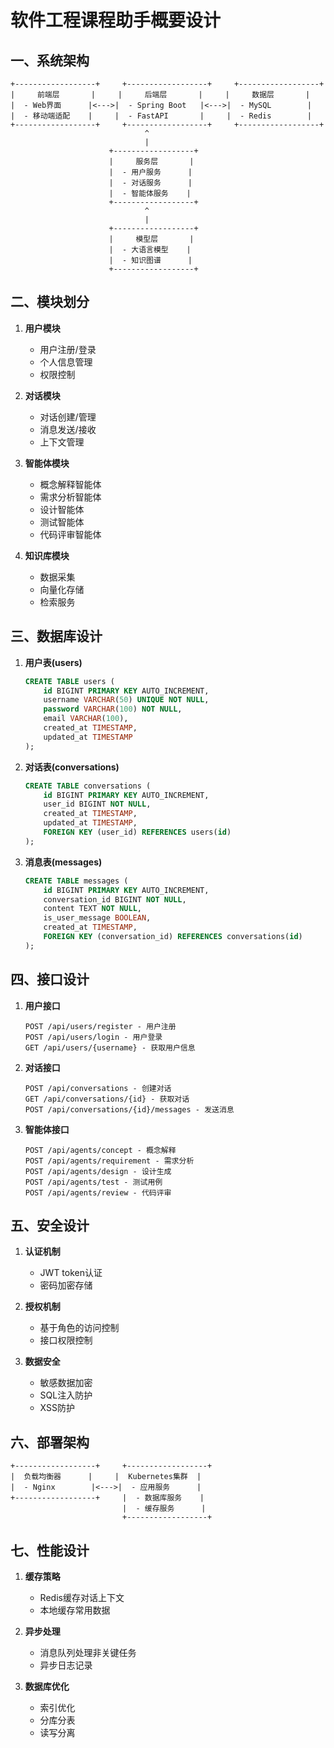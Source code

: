 # 软件工程课程助手概要设计

## 一、系统架构
```
+------------------+     +------------------+     +------------------+
|     前端层       |     |     后端层       |     |     数据层       |
|  - Web界面      |<--->|  - Spring Boot   |<--->|  - MySQL        |
|  - 移动端适配    |     |  - FastAPI       |     |  - Redis        |
+------------------+     +------------------+     +------------------+
                              ^
                              |
                      +------------------+
                      |     服务层       |
                      |  - 用户服务      |
                      |  - 对话服务      |
                      |  - 智能体服务    |
                      +------------------+
                              ^
                              |
                      +------------------+
                      |     模型层       |
                      |  - 大语言模型    |
                      |  - 知识图谱      |
                      +------------------+
```

## 二、模块划分
1. **用户模块**
   - 用户注册/登录
   - 个人信息管理
   - 权限控制

2. **对话模块**
   - 对话创建/管理
   - 消息发送/接收
   - 上下文管理

3. **智能体模块**
   - 概念解释智能体
   - 需求分析智能体
   - 设计智能体
   - 测试智能体
   - 代码评审智能体

4. **知识库模块**
   - 数据采集
   - 向量化存储
   - 检索服务

## 三、数据库设计
1. **用户表(users)**
   ```sql
   CREATE TABLE users (
       id BIGINT PRIMARY KEY AUTO_INCREMENT,
       username VARCHAR(50) UNIQUE NOT NULL,
       password VARCHAR(100) NOT NULL,
       email VARCHAR(100),
       created_at TIMESTAMP,
       updated_at TIMESTAMP
   );
   ```

2. **对话表(conversations)**
   ```sql
   CREATE TABLE conversations (
       id BIGINT PRIMARY KEY AUTO_INCREMENT,
       user_id BIGINT NOT NULL,
       created_at TIMESTAMP,
       updated_at TIMESTAMP,
       FOREIGN KEY (user_id) REFERENCES users(id)
   );
   ```

3. **消息表(messages)**
   ```sql
   CREATE TABLE messages (
       id BIGINT PRIMARY KEY AUTO_INCREMENT,
       conversation_id BIGINT NOT NULL,
       content TEXT NOT NULL,
       is_user_message BOOLEAN,
       created_at TIMESTAMP,
       FOREIGN KEY (conversation_id) REFERENCES conversations(id)
   );
   ```

## 四、接口设计
1. **用户接口**
   ```
   POST /api/users/register - 用户注册
   POST /api/users/login - 用户登录
   GET /api/users/{username} - 获取用户信息
   ```

2. **对话接口**
   ```
   POST /api/conversations - 创建对话
   GET /api/conversations/{id} - 获取对话
   POST /api/conversations/{id}/messages - 发送消息
   ```

3. **智能体接口**
   ```
   POST /api/agents/concept - 概念解释
   POST /api/agents/requirement - 需求分析
   POST /api/agents/design - 设计生成
   POST /api/agents/test - 测试用例
   POST /api/agents/review - 代码评审
   ```

## 五、安全设计
1. **认证机制**
   - JWT token认证
   - 密码加密存储

2. **授权机制**
   - 基于角色的访问控制
   - 接口权限控制

3. **数据安全**
   - 敏感数据加密
   - SQL注入防护
   - XSS防护

## 六、部署架构
```
+------------------+     +------------------+
|  负载均衡器      |     |  Kubernetes集群  |
|  - Nginx        |<--->|  - 应用服务      |
+------------------+     |  - 数据库服务    |
                         |  - 缓存服务      |
                         +------------------+
```

## 七、性能设计
1. **缓存策略**
   - Redis缓存对话上下文
   - 本地缓存常用数据

2. **异步处理**
   - 消息队列处理非关键任务
   - 异步日志记录

3. **数据库优化**
   - 索引优化
   - 分库分表
   - 读写分离 